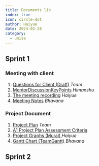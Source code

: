 ```yaml
---
title: Documents lib
index: true
icon: circle-dot
author: Haiyue
date: 2024-02-28
category:
  - unisa
---
```


## Sprint 1

### Meeting with client
1. [Questions for Client (Draft)](https://docs.google.com/document/d/1IKaZ9hKDO8QQo21MioD2j2PlcSrEx1DGzG3lsiGhxvY/edit?usp=sharing) *Team*
2. [MentorDiscussionKeyPoints](https://docs.google.com/document/d/11PcQwoEWbtq-G9VlbeCa3OlfglF-R1GfdtGMMEZ58eM/edit?usp=sharing) *Himanshu*
3. [The meeting recording](https://drive.google.com/file/d/1eF4VnX4zkG_UG1cTyYaRa-l_aRvTPSZ_/view?usp=sharing) *Haiyue*
4. [Meeting Notes](https://docs.google.com/document/d/1t3sMxVWXk6mFqW6Lz5hCD-OB80WuLkM-/edit?usp=sharing&ouid=106787089512376359793&rtpof=true&sd=true) *Bhavana*


### Project Document
1. [Project Plan](https://docs.google.com/document/d/1GOj1oxibNm83JU6xC9N0sXlsWGye_6amnjLHpRkT0k8/edit?usp=sharing) *Team*
2. [A1 Project Plan Assessment Criteria](https://docs.google.com/document/d/1Dh_HPchtWw5M3K_LgxFamf-HaYCGfTUA8d9_Tt7DZe4/edit?usp=sharing)
3. [Project Graphs (Mural) ](https://app.mural.co/t/hismap2267/m/hismap2267/1709251500326/97a34f6bd21467be2c5feb88453b3db5ca38d486?sender=u724631008138a5a67fce1859) *Haiyue*
4. [Gantt Chart (TeamGantt)](https://app.teamgantt.com/projects/gantt?ids=3871710) *Bhavana*

## Sprint 2





